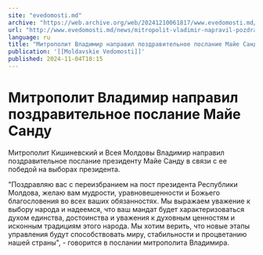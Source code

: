 ```yaml
---
site: "evedomosti.md"
archive: "https://web.archive.org/web/20241210061817/www.evedomosti.md/news/mitropolit-vladimir-napravil-pozdravitelnoe-poslanie-maje-sa"
url: "http://www.evedomosti.md/news/mitropolit-vladimir-napravil-pozdravitelnoe-poslanie-maje-sa"
language: ru
title: "Митрополит Владимир направил поздравительное послание Майе Санду"
publication: '[[Moldavskie Vedomosti]]'
published: 2024-11-04T18:15
---
```


# Митрополит Владимир направил поздравительное послание Майе Санду

Митрополит Кишиневский и Всея Молдовы Владимир направил поздравительное послание президенту Майе Санду в связи с ее победой на выборах президента.

"Поздравляю вас с переизбранием на пост президента Республики Молдова, желаю вам мудрости, уравновешенности и Божьего благословения во всех ваших обязанностях. Мы выражаем уважение к выбору народа и надеемся, что ваш мандат будет характеризоваться духом единства, достоинства и уважения к духовным ценностям и исконным традициям этого народа. Мы хотим верить, что новые этапы управления будут способствовать миру, стабильности и процветанию нашей страны", - говорится в послании митрополита Владимира.